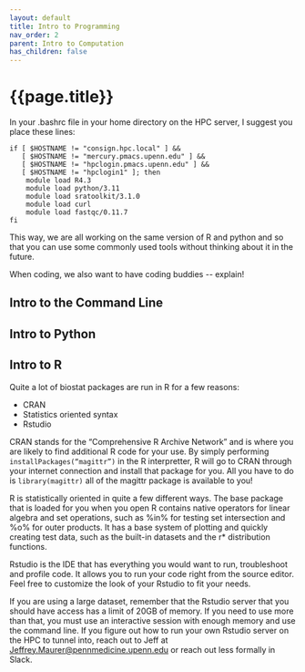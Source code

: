 ```yaml
---
layout: default
title: Intro to Programming
nav_order: 2
parent: Intro to Computation
has_children: false
---
```


# {{page.title}}

In your .bashrc file in your home directory on the HPC server, I suggest you place these lines: 

```
if [ $HOSTNAME != "consign.hpc.local" ] &&
   [ $HOSTNAME != "mercury.pmacs.upenn.edu" ] &&
   [ $HOSTNAME != "hpclogin.pmacs.upenn.edu" ] &&
   [ $HOSTNAME != "hpclogin1" ]; then
    module load R4.3
    module load python/3.11
    module load sratoolkit/3.1.0
    module load curl
    module load fastqc/0.11.7
fi 
```

This way, we are all working on the same version of R and python and so that you can use some commonly used tools without thinking about it in the future.

When coding, we also want to have coding buddies -- explain!

## Intro to the Command Line

## Intro to Python

## Intro to R

Quite a lot of biostat packages are run in R for a few reasons: 

* CRAN
* Statistics oriented syntax
* Rstudio

CRAN stands for the “Comprehensive R Archive Network” and is where you are likely to find additional R code for your use. By simply performing `installPackages(“magittr”)` in the R interpretter, R will go to CRAN through your internet connection and install that package for you. All you have to do is `library(magittr)` all of the magittr package is available to you! 

R is statistically oriented in quite a few different ways. The base package that is loaded for you when you open R contains native operators for linear algebra and set operations, such as %in% for testing set intersection and %o% for outer products. It has a base system of plotting and quickly creating test data, such as the built-in datasets and the r* distribution functions. 

Rstudio is the IDE that has everything you would want to run, troubleshoot and profile code. It allows you to run your code right from the source editor. Feel free to customize the look of your Rstudio to fit your needs. 

If you are using a large dataset, remember that the Rstudio server that you should have access has a limit of 20GB of memory. If you need to use more than that, you must use an interactive session with enough memory and use the command line. If you figure out how to run your own Rstudio server on the HPC to tunnel into, reach out to Jeff at Jeffrey.Maurer@pennmedicine.upenn.edu or reach out less formally in Slack. 